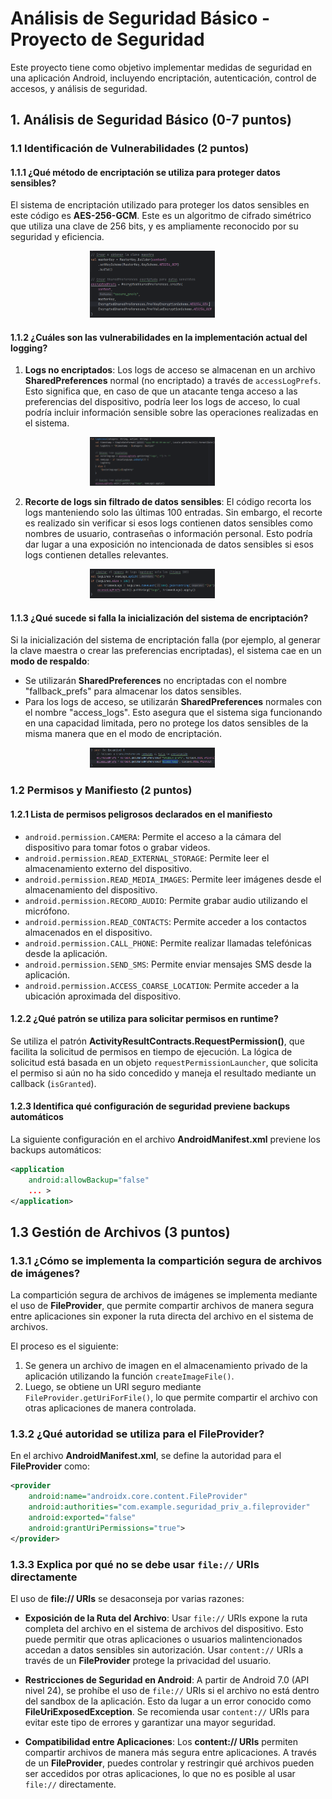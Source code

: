# Análisis de Seguridad Básico - Proyecto de Seguridad

Este proyecto tiene como objetivo implementar medidas de seguridad en una aplicación Android, incluyendo encriptación, autenticación, control de accesos, y análisis de seguridad.

## 1. Análisis de Seguridad Básico (0-7 puntos)

### 1.1 Identificación de Vulnerabilidades (2 puntos)

#### 1.1.1 ¿Qué método de encriptación se utiliza para proteger datos sensibles?

El sistema de encriptación utilizado para proteger los datos sensibles en este código es **AES-256-GCM**. Este es un algoritmo de cifrado simétrico que utiliza una clave de 256 bits, y es ampliamente reconocido por su seguridad y eficiencia.

<div align="center">
  <img src="images/rpt_1.png" width="200" style="margin-right:50px;"/>
</div>

#### 1.1.2 ¿Cuáles son las vulnerabilidades en la implementación actual del logging?

1. **Logs no encriptados**: Los logs de acceso se almacenan en un archivo **SharedPreferences** normal (no encriptado) a través de `accessLogPrefs`. Esto significa que, en caso de que un atacante tenga acceso a las preferencias del dispositivo, podría leer los logs de acceso, lo cual podría incluir información sensible sobre las operaciones realizadas en el sistema.

<div align="center">
  <img src="images/rpt_2.png" width="200" style="margin-right:50px;"/>
</div>

2. **Recorte de logs sin filtrado de datos sensibles**: El código recorta los logs manteniendo solo las últimas 100 entradas. Sin embargo, el recorte es realizado sin verificar si esos logs contienen datos sensibles como nombres de usuario, contraseñas o información personal. Esto podría dar lugar a una exposición no intencionada de datos sensibles si esos logs contienen detalles relevantes.

<div align="center">
  <img src="images/rpt_3.png" width="200" style="margin-right:50px;"/>
</div>

#### 1.1.3 ¿Qué sucede si falla la inicialización del sistema de encriptación?

Si la inicialización del sistema de encriptación falla (por ejemplo, al generar la clave maestra o crear las preferencias encriptadas), el sistema cae en un **modo de respaldo**:
- Se utilizarán **SharedPreferences** no encriptadas con el nombre "fallback_prefs" para almacenar los datos sensibles.
- Para los logs de acceso, se utilizarán **SharedPreferences** normales con el nombre "access_logs".
Esto asegura que el sistema siga funcionando en una capacidad limitada, pero no protege los datos sensibles de la misma manera que en el modo de encriptación.

<div align="center">
  <img src="images/rpt_4.png" width="200" style="margin-right:50px;"/>
</div>

### 1.2 Permisos y Manifiesto (2 puntos)

#### 1.2.1 Lista de permisos peligrosos declarados en el manifiesto

- `android.permission.CAMERA`: Permite el acceso a la cámara del dispositivo para tomar fotos o grabar videos.
- `android.permission.READ_EXTERNAL_STORAGE`: Permite leer el almacenamiento externo del dispositivo.
- `android.permission.READ_MEDIA_IMAGES`: Permite leer imágenes desde el almacenamiento del dispositivo.
- `android.permission.RECORD_AUDIO`: Permite grabar audio utilizando el micrófono.
- `android.permission.READ_CONTACTS`: Permite acceder a los contactos almacenados en el dispositivo.
- `android.permission.CALL_PHONE`: Permite realizar llamadas telefónicas desde la aplicación.
- `android.permission.SEND_SMS`: Permite enviar mensajes SMS desde la aplicación.
- `android.permission.ACCESS_COARSE_LOCATION`: Permite acceder a la ubicación aproximada del dispositivo.

#### 1.2.2 ¿Qué patrón se utiliza para solicitar permisos en runtime?

Se utiliza el patrón **ActivityResultContracts.RequestPermission()**, que facilita la solicitud de permisos en tiempo de ejecución. La lógica de solicitud está basada en un objeto `requestPermissionLauncher`, que solicita el permiso si aún no ha sido concedido y maneja el resultado mediante un callback (`isGranted`).

#### 1.2.3 Identifica qué configuración de seguridad previene backups automáticos

La siguiente configuración en el archivo **AndroidManifest.xml** previene los backups automáticos:

```xml
<application
    android:allowBackup="false"
    ... >
</application>
```

## 1.3 Gestión de Archivos (3 puntos)

### 1.3.1 ¿Cómo se implementa la compartición segura de archivos de imágenes?

La compartición segura de archivos de imágenes se implementa mediante el uso de **FileProvider**, que permite compartir archivos de manera segura entre aplicaciones sin exponer la ruta directa del archivo en el sistema de archivos.

El proceso es el siguiente:
1. Se genera un archivo de imagen en el almacenamiento privado de la aplicación utilizando la función `createImageFile()`.
2. Luego, se obtiene un URI seguro mediante `FileProvider.getUriForFile()`, lo que permite compartir el archivo con otras aplicaciones de manera controlada.

### 1.3.2 ¿Qué autoridad se utiliza para el FileProvider?

En el archivo **AndroidManifest.xml**, se define la autoridad para el **FileProvider** como:

```xml
<provider
    android:name="androidx.core.content.FileProvider"
    android:authorities="com.example.seguridad_priv_a.fileprovider"
    android:exported="false"
    android:grantUriPermissions="true">
</provider>
```

### 1.3.3 Explica por qué no se debe usar `file://` URIs directamente

El uso de **file:// URIs** se desaconseja por varias razones:

- **Exposición de la Ruta del Archivo**: Usar `file://` URIs expone la ruta completa del archivo en el sistema de archivos del dispositivo. Esto puede permitir que otras aplicaciones o usuarios malintencionados accedan a datos sensibles sin autorización. Usar `content://` URIs a través de un **FileProvider** protege la privacidad del usuario.

- **Restricciones de Seguridad en Android**: A partir de Android 7.0 (API nivel 24), se prohíbe el uso de `file://` URIs si el archivo no está dentro del sandbox de la aplicación. Esto da lugar a un error conocido como **FileUriExposedException**. Se recomienda usar `content://` URIs para evitar este tipo de errores y garantizar una mayor seguridad.

- **Compatibilidad entre Aplicaciones**: Los **content:// URIs** permiten compartir archivos de manera más segura entre aplicaciones. A través de un **FileProvider**, puedes controlar y restringir qué archivos pueden ser accedidos por otras aplicaciones, lo que no es posible al usar `file://` directamente.
